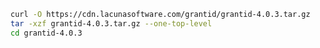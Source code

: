 ﻿```sh
curl -O https://cdn.lacunasoftware.com/grantid/grantid-4.0.3.tar.gz
tar -xzf grantid-4.0.3.tar.gz --one-top-level
cd grantid-4.0.3
```

